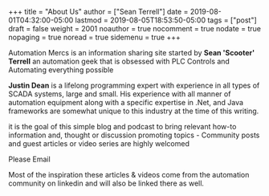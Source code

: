 +++
title = "About Us"
author = ["Sean Terrell"]
date = 2019-08-01T04:32:00-05:00
lastmod = 2019-08-05T18:53:50-05:00
tags = ["post"]
draft = false
weight = 2001
noauthor = true
nocomment = true
nodate = true
nopaging = true
noread = true
sidemenu = true 
+++

Automation Mercs is an information sharing site started by **Sean 'Scooter' Terrell**
  an automation geek that is obsessed with PLC Controls and Automating
everything possible

**Justin Dean** is a lifelong programming expert with experience in all types of
SCADA systems, large and small. His experience with all manner of automation
equipment along with a specific expertise in .Net, and Java frameworks are
somewhat unique to this industry at the time of this writing.

it is the goal of this simple blog and podcast to bring relevant how-to
information and, thought or discussion promoting topics - Community posts
and guest articles or video series are highly welcomed

Please Email



Most of the inspiration these articles & videos come from the automation
community on linkedin and will also be linked there as well.


